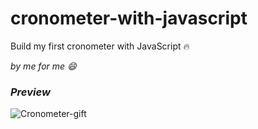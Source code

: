 # cronometer-with-javascript

Build my first cronometer with JavaScript :fire:

_by me for me :smile:_

 ### *Preview*
 
 ![Cronometer-gift](https://github.com/christopherjael/cronometer-with-javascript/blob/master/video/cronometer%20%E2%80%90%20Made%20with%20Clipchamp.gif?raw=true)
